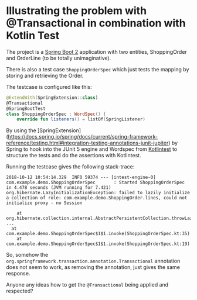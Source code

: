 # Illustrating the problem with @Transactional in combination with Kotlin Test

The project is a [Spring Boot 2](https://spring.io/projects/spring-boot) application 
with two entities, ShoppingOrder and OrderLine (to be totally unimaginative). 

There is also a test case `ShoppingOrderSpec` which just tests the mapping by storing and retrieving the Order.

The testcase is configured like this:
```kotlin
@ExtendWith(SpringExtension::class)
@Transactional
@SpringBootTest
class ShoppingOrderSpec : WordSpec() {
    override fun listeners() = listOf(SpringListener)
```
By using the ]SpringExtension](https://docs.spring.io/spring/docs/current/spring-framework-reference/testing.html#integration-testing-annotations-junit-jupiter) 
by Spring to hook into the JUnit 5 engine and Wordspec from [Kotlintest](https://github.com/kotlintest/kotlintest/) to structure the tests 
and do the assertions with Kotlintest.

Running the testcase gives the following stack-trace:

```
2018-10-12 10:54:14.329  INFO 59374 --- [intest-engine-0] com.example.demo.ShoppingOrderSpec       : Started ShoppingOrderSpec in 4.478 seconds (JVM running for 7.421)
org.hibernate.LazyInitializationException: failed to lazily initialize a collection of role: com.example.demo.ShoppingOrder.lines, could not initialize proxy - no Session

	at org.hibernate.collection.internal.AbstractPersistentCollection.throwLazyInitializationException(AbstractPersistentCollection.java:582)
...
  at com.example.demo.ShoppingOrderSpec$1$1.invoke(ShoppingOrderSpec.kt:35)
	at com.example.demo.ShoppingOrderSpec$1$1.invoke(ShoppingOrderSpec.kt:19)
```

So, somehow the `org.springframework.transaction.annotation.Transactional` annotation does not seem to work, 
as removing the annotation, just gives the same response.

Anyone any ideas how to get the `@Transactional` being applied and respected?
